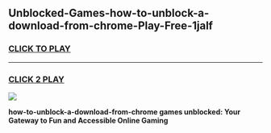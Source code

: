 
## Unblocked-Games-how-to-unblock-a-download-from-chrome-Play-Free-1jalf
<h3>
<a href="https://premium76.site?title=how-to-unblock-a-download-from-chrome&ref=21A">CLICK TO PLAY</a></h3>
<hr>

<h3>
<a href="https://premium76.site?title=how-to-unblock-a-download-from-chrome&ref=21A">CLICK 2 PLAY</a>
  
</h3>

<a href="https://premium76.site?title=how-to-unblock-a-download-from-chrome&ref=21A"><img src="https://clearcache.store/games.png"></a>


**how-to-unblock-a-download-from-chrome games unblocked: Your Gateway to Fun and Accessible Online Gaming**

